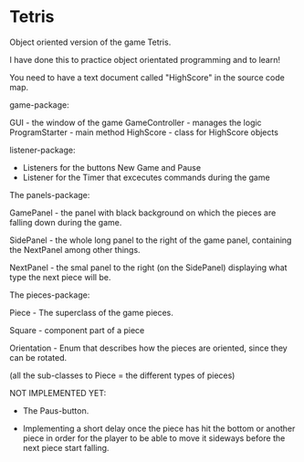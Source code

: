 # Tetris

Object oriented version of the game Tetris. 

I have done this to practice object orientated programming and to learn!




You need to have a text document called "HighScore" in the source code map.

game-package:

GUI -             the window of the game
GameController -  manages the logic
ProgramStarter -  main method
HighScore -       class for HighScore objects


listener-package:

 * Listeners for the buttons New Game and Pause
 * Listener for the Timer that excecutes commands during the game
 
 The panels-package:
 
 GamePanel -     the panel with black background on which the pieces are falling down during the game.
 
 SidePanel -     the whole long panel to the right of the game panel, containing the NextPanel among other things.
 
 NextPanel -     the smal panel to the right (on the SidePanel) displaying what type the next piece will be.
 
 
 
 
 The pieces-package:
 
 Piece -        The superclass of the game pieces.
 
 Square -       component part of a piece
 
 Orientation -  Enum that describes how the pieces are oriented, since they can be rotated.
 
 (all the sub-classes to Piece = the different types of pieces)




NOT IMPLEMENTED YET:

 - The Paus-button.
 
 - Implementing a short delay once the piece has hit the bottom or another piece in order for the player to be able to move it sideways before the next piece start falling.


